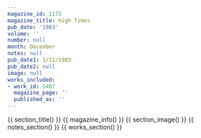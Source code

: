 ```yaml
---
magazine_id: 1173
magazine_title: High Times
pub_date: '1983'
volume: ''
number: null
month: December
notes: null
pub_date1: 1/12/1983
pub_date2: null
image: null
works_included:
- work_id: 5407
  magazine_page: ''
  published_as: ''
---
```


{{ section_title() }}
{{ magazine_info() }}
{{ section_image() }}
{{ notes_section() }}
{{ works_section() }}
